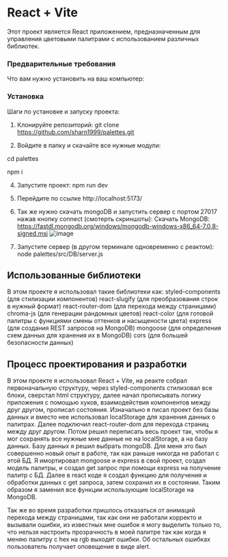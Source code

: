 
# React + Vite

Этот проект является React приложением, предназначенным для управления цветовыми палитрами с использованием различных библиотек.

### Предварительные требования

Что вам нужно установить на ваш компьютер:

### Установка

Шаги по установке и запуску проекта:

1. Клонируйте репозиторий:
git clone https://github.com/sharn1999/palettes.git

2. Войдите в папку и скачайте все нужные модули:

cd palettes

npm i

4. Запустите проект:
npm run dev

5. Перейдите по ссылке http://localhost:5173/

6. Так же нужно скачать mongoDB и запустить сервер с портом 27017 нажав кнопку connect (смотерть скриншоты):
Скачать MongoDB: https://fastdl.mongodb.org/windows/mongodb-windows-x86_64-7.0.8-signed.msi
![image](https://github.com/sharn1999/palettes/assets/58104696/d94d3a83-826e-4819-8df3-0b4dccb75545)

8. Запустите сервер (в другом терминале одновременно с реактом):
node palettes/src/DB/server.js

##  Использованные библиотеки

В этом проекте я использовал такие библиотеки как:
styled-components (для стилизации компонентов)
react-slugify (для преобразования строк в нужный формат)
react-router-dom (для перехода между страницами)
chroma-js (для генерации рандомных цветов)
react-color (для готовой палитры с функциями смены оттенков и насыщености цвета)
express (для создания REST запросов на MongoDB)
mongoose (для определения схем данных для хранения их в MongoDB)
cors (для большей безопасности данных)

## Процесс проектирования и разработки

В этом проекте я использовал React + Vite, на реакте собрал первоначальную структуру, через styled-components стилизовал все блоки, сверстал html структуру, далее начал прописывать логику приложения с помощью хуков, взаимодействия компонентов между друг другом, прописал состояния. Изначально я писал проект без базы данных и вместо нее использовал localStorage для хранения данных о палитрах. Далее подключил react-router-dom для перехода страниц между друг другом. Потом решил переписать весь проект так, чтобы я мог сохранять все нужные мне данные не на localStorage, а на базу данных. Базу данных я решил выбрать mongoDB. Для меня это был совершенно новый опыт в работе, так как раньше никогда не работал с этой БД. Я имортировал mongoose и express в свой проект, создал модель палитры, и создал get запрос при помощи express на получение палитр с БД. Далее в react коде я создал функцию для получения и обработки данных с get запроса, затем сохранил их в состоянии. Таким образом я заменил все функции использующие localStorage на MongoDB.

Так же во время разработки пришлось отказаться от анимаций перехода между страницами, так как они не работали корректо и вызывали ошибки, из известных мне ошибок я могу выделить только то, что нельзя настроить прозрачность в моей палитре так как когда я меняю палитру с hex на rgb выходят ошибки. Об остальных ошибках пользователь получает оповещение в виде alert.
